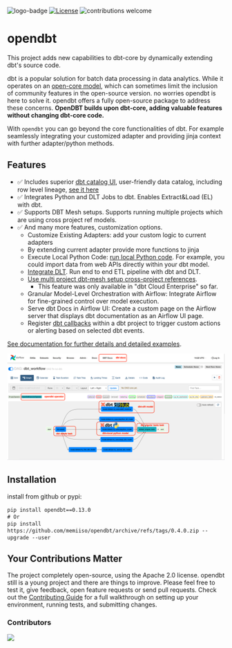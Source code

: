 ![logo-badge](https://github.com/mac-s-g/github-help-wanted/blob/master/src/images/logo-full.png?raw=true)
[![License](http://img.shields.io/:license-apache%202.0-brightgreen.svg)](http://www.apache.org/licenses/LICENSE-2.0.html)
![contributions welcome](https://img.shields.io/badge/contributions-welcome-brightgreen.svg?style=flat)

# opendbt

This project adds new capabilities to dbt-core by dynamically extending dbt's source code.

dbt is a popular solution for batch data processing in data analytics. While it operates on
an [open-core model](https://opencoreventures.com/blog/2023-07-open-core-is-misunderstood-business-model/), which can
sometimes limit the inclusion of community features in the open-source version. no worries opendbt is here to solve it.
opendbt offers a fully open-source package to address these concerns. **OpenDBT builds upon dbt-core, adding valuable
features without changing dbt-core code.**

With `opendbt` you can go beyond the core functionalities of dbt. For example seamlessly integrating your customized
adapter and providing jinja context with further adapter/python methods.

## Features

- :white_check_mark: Includes superior [dbt catalog UI](https://memiiso.github.io/opendbt/opendbtdocs/), user-friendly
  data catalog,
  including row level
  lineage, [see it here](https://memiiso.github.io/opendbt/opendbtdocs/)
- :white_check_mark: Integrates Python and DLT Jobs to dbt. Enables Extract&Load (EL) with dbt.
- :white_check_mark: Supports DBT Mesh setups. Supports running multiple projects which are using cross project ref
  models.
- :white_check_mark: And many more features, customization options.
  - Customize Existing Adapters: add your custom logic to current adapters
  - By extending current adapter provide more functions to jinja
  - Execute Local Python
    Code: [run local Python code](https://medium.com/@ismail-simsek/make-dbt-great-again-ec34f3b661f5). For example, you
    could import data from web APIs directly within your dbt model.
  - [Integrate DLT](https://github.com/memiiso/opendbt/issues/40). Run end to end ETL pipeline with dbt and DLT.
  - [Use multi project dbt-mesh setup cross-project references](https://docs.getdbt.com/docs/collaborate/govern/project-dependencies#how-to-write-cross-project-ref).
    - This feature was only available in "dbt Cloud Enterprise" so far.
  - Granular Model-Level Orchestration with Airflow: Integrate Airflow for fine-grained control over model execution.
  - Serve dbt Docs in Airflow UI: Create a custom page on the Airflow server that displays dbt documentation as an
    Airflow
    UI page.
  - Register [dbt callbacks](https://docs.getdbt.com/reference/programmatic-invocations#registering-callbacks) within a
    dbt project to trigger custom actions or alerting based on selected dbt events.

[See documentation for further details and detailed examples](https://memiiso.github.io/opendbt/).

![opendbt-airflow-ui.png](https://raw.githubusercontent.com/memiiso/opendbt/main/docs/assets/opendbt-airflow-ui.png)

## Installation

install from github or pypi:

```shell
pip install opendbt==0.13.0
# Or
pip install https://github.com/memiiso/opendbt/archive/refs/tags/0.4.0.zip --upgrade --user
```

## **Your Contributions Matter**

The project completely open-source, using the Apache 2.0 license.
opendbt still is a young project and there are things to improve.
Please feel free to test it, give feedback, open feature requests or send pull requests.
Check out the [Contributing Guide](docs/contributing.md) for a full walkthrough on setting up your environment,
running tests, and submitting changes.

### Contributors

<a href="https://github.com/memiiso/opendbt/graphs/contributors">
  <img src="https://contributors-img.web.app/image?repo=memiiso/opendbt" />
</a>
